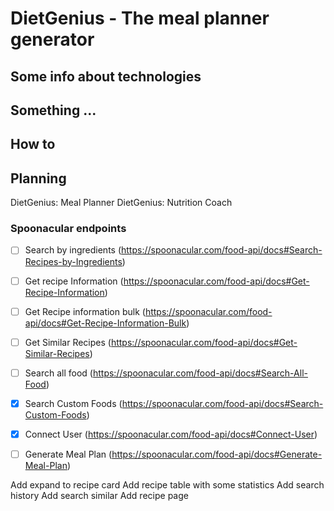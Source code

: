 # DietGenius - The meal planner generator
## Some info about technologies
## Something ...
## How to
## Planning
DietGenius: Meal Planner
DietGenius: Nutrition Coach

### Spoonacular endpoints



- [ ] Search by ingredients (https://spoonacular.com/food-api/docs#Search-Recipes-by-Ingredients)

- [ ] Get recipe Information (https://spoonacular.com/food-api/docs#Get-Recipe-Information)

- [ ] Get Recipe information bulk (https://spoonacular.com/food-api/docs#Get-Recipe-Information-Bulk)

- [ ] Get Similar Recipes (https://spoonacular.com/food-api/docs#Get-Similar-Recipes)

- [ ] Search all food (https://spoonacular.com/food-api/docs#Search-All-Food)

- [x] Search Custom Foods (https://spoonacular.com/food-api/docs#Search-Custom-Foods)

- [x] Connect User (https://spoonacular.com/food-api/docs#Connect-User)

- [ ] Generate Meal Plan (https://spoonacular.com/food-api/docs#Generate-Meal-Plan)

Add expand to recipe card
Add recipe table with some statistics
Add search history
Add search similar
Add recipe page
